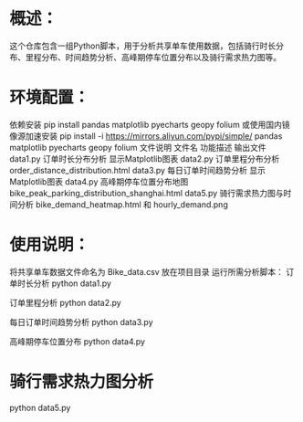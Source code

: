 # 概述：
这个仓库包含一组Python脚本，用于分析共享单车使用数据，包括骑行时长分布、里程分布、时间趋势分析、高峰期停车位置分布以及骑行需求热力图等。


# 环境配置：
依赖安装
pip install pandas matplotlib pyecharts geopy folium
或使用国内镜像源加速安装
pip install -i https://mirrors.aliyun.com/pypi/simple/ pandas matplotlib pyecharts geopy folium
文件说明
文件名	功能描述	输出文件
data1.py	订单时长分布分析	显示Matplotlib图表
data2.py	订单里程分布分析	order_distance_distribution.html
data3.py	每日订单时间趋势分析	显示Matplotlib图表
data4.py	高峰期停车位置分布地图	bike_peak_parking_distribution_shanghai.html
data5.py	骑行需求热力图与时间分析	bike_demand_heatmap.html 和 hourly_demand.png


# 使用说明：
将共享单车数据文件命名为 Bike_data.csv 放在项目目录
运行所需分析脚本：
订单时长分析
python data1.py

订单里程分析
python data2.py

每日订单时间趋势分析
python data3.py

高峰期停车位置分布
python data4.py

# 骑行需求热力图分析
python data5.py
